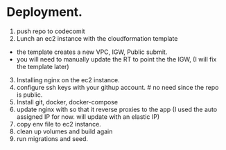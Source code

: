 # Deployment.

1. push repo to codecomit
2. Lunch an ec2 instance with the cloudformation template
  - the template creates a new VPC, IGW, Public submit.
  - you will need to manually update the RT to point the the IGW, (I will fix the template later)
3. Installing nginx on the ec2 instance. 
4. configure ssh keys with your githup account. # no need since the repo is public.
5. Install git, docker, docker-compose
6. update nginx with so that it reverse proxies to the app (I used the auto assigned IP for now. will update with an elastic IP)
7. copy env file to ec2 instance.
8. clean up volumes and build again
9. run migrations and seed.